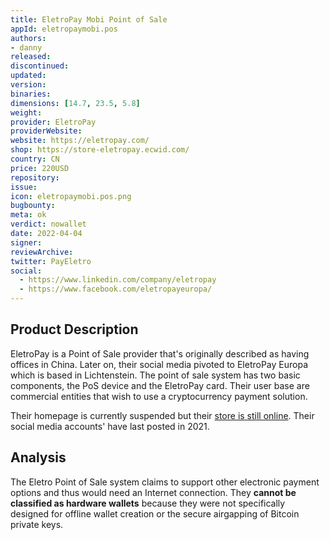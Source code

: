 ```yaml
---
title: EletroPay Mobi Point of Sale
appId: eletropaymobi.pos
authors:
- danny
released: 
discontinued: 
updated: 
version: 
binaries: 
dimensions: [14.7, 23.5, 5.8]
weight: 
provider: EletroPay
providerWebsite: 
website: https://eletropay.com/
shop: https://store-eletropay.ecwid.com/
country: CN
price: 220USD
repository: 
issue: 
icon: eletropaymobi.pos.png
bugbounty: 
meta: ok
verdict: nowallet
date: 2022-04-04
signer: 
reviewArchive: 
twitter: PayEletro
social:
  - https://www.linkedin.com/company/eletropay
  - https://www.facebook.com/eletropayeuropa/
---
```



## Product Description

EletroPay is a Point of Sale provider that's originally described as having offices in China. Later on, their social media pivoted to EletroPay Europa which is based in Lichtenstein. The point of sale system has two basic components, the PoS device and the EletroPay card. Their user base are commercial entities that wish to use a cryptocurrency payment solution. 

Their homepage is currently suspended but their [store is still online](https://store-eletropay.ecwid.com/). Their social media accounts' have last posted in 2021. 

## Analysis  

The Eletro Point of Sale system claims to support other electronic payment options and thus would need an Internet connection. They **cannot be classified as hardware wallets** because they were not specifically designed for offline wallet creation or the secure airgapping of Bitcoin private keys. 